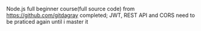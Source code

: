Node.js full beginner course(full source code) from https://github.com/gitdagray completed;
JWT, REST API and CORS need to be praticed again until i master it
